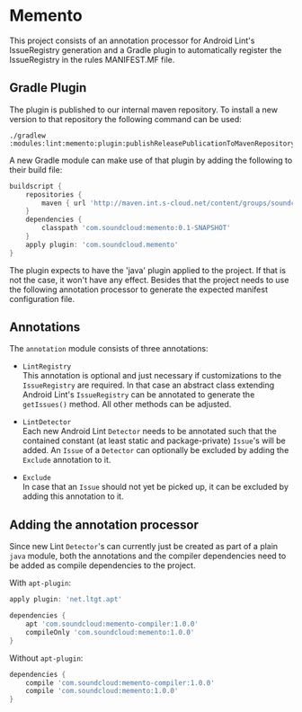 # Memento

This project consists of an annotation processor for Android Lint's IssueRegistry generation and a Gradle plugin
to automatically register the IssueRegistry in the rules MANIFEST.MF file.

## Gradle Plugin

The plugin is published to our internal maven repository. To install a new version to that repository the following
command can be used:
```text
./gradlew :modules:lint:memento:plugin:publishReleasePublicationToMavenRepository
```
A new Gradle module can make use of that plugin by adding the following to their build file:
```groovy
buildscript {
    repositories {
        maven { url 'http://maven.int.s-cloud.net/content/groups/soundcloud-proxy' }
    }
    dependencies {
        classpath 'com.soundcloud:memento:0.1-SNAPSHOT'
    }
    apply plugin: 'com.soundcloud.memento'
}
```
The plugin expects to have the 'java' plugin applied to the project. If that is not the case, it won't have any effect.
Besides that the project needs to use the following annotation processor to generate the expected manifest configuration
file.

## Annotations

The `annotation` module consists of three annotations:
* `LintRegistry`<br>
This annotation is optional and just necessary if customizations to the `IssueRegistry` are required. In that case
an abstract class extending Android Lint's `IssueRegistry` can be annotated to generate the `getIssues()` method. All
other methods can be adjusted.

* `LintDetector`<br>
Each new Android Lint `Detector` needs to be annotated such that the contained constant (at least static and
package-private) `Issue`'s will be added. An `Issue` of a `Detector` can optionally be excluded by adding the 
`Exclude` annotation to it.

* `Exclude`<br>
In case that an `Issue` should not yet be picked up, it can be excluded by adding this annotation to it.

## Adding the annotation processor

Since new Lint `Detector`'s can currently just be created as part of a plain `java` module, both the annotations and the
compiler dependencies need to be added as compile dependencies to the project.

With `apt-plugin`:
```groovy
apply plugin: 'net.ltgt.apt'

dependencies {
    apt 'com.soundcloud:memento-compiler:1.0.0'
    compileOnly 'com.soundcloud:memento:1.0.0'
}
```

Without `apt-plugin`:
```groovy
dependencies {
    compile 'com.soundcloud:memento-compiler:1.0.0'
    compile 'com.soundcloud:memento:1.0.0'
}
```

